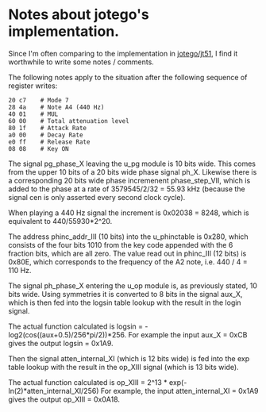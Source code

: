 # Notes about jotego's implementation.

Since I'm often comparing to the implementation in
[jotego/jt51](https://github.com/jotego/jt51/), I find it worthwhile to write
some notes / comments.

The following notes apply to the situation after the following sequence of
register writes:

```
20 c7    # Mode 7
28 4a    # Note A4 (440 Hz)
40 01    # MUL
60 00    # Total attenuation level
80 1f    # Attack Rate
a0 00    # Decay Rate
e0 ff    # Release Rate
08 08    # Key ON
```

The signal pg\_phase\_X leaving the u\_pg module is 10 bits wide. This comes
from the upper 10 bits of a 20 bits wide phase signal ph\_X. Likewise there is
a corresponding 20 bits wide phase incremenent phase\_step\_VII, which is added
to the phase at a rate of 3579545/2/32 = 55.93 kHz (because the signal cen is
only asserted every second clock cycle).

When playing a 440 Hz signal the increment is 0x02038 = 8248, which is
equivalent to 440/55930\*2^20.

The address phinc\_addr\_III (10 bits) into the u\_phinctable is 0x280, which
consists of the four bits 1010 from the key code appended with the 6 fraction
bits, which are all zero. The value read out in phinc\_III (12 bits) is 0x80E,
which corresponds to the frequency of the A2 note, i.e. 440 / 4 = 110 Hz.

The signal ph\_phase\_X entering the u\_op module is, as previously stated, 10
bits wide.  Using symmetries it is converted to 8 bits in the signal aux\_X,
which is then fed into the logsin table lookup with the result in the login
signal.

The actual function calculated is
logsin = -log2(cos((aux+0.5)/256\*pi/2))\*256.
For example the input aux\_X = 0xCB gives the output logsin = 0x1A9.

Then the signal atten\_internal\_XI (which is 12 bits wide) is fed into the exp
table lookup with the result in the op\_XIII signal (which is 13 bits wide).

The actual function calculated is
op\_XIII = 2^13 \* exp(-ln(2)\*atten\_internal\_XI/256)
For example, the input atten\_internal\_XI = 0x1A9 gives the output op\_XIII =
0x0A18.

